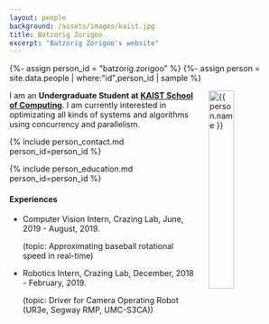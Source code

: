 ```yaml
---
layout: people
background: /assets/images/kaist.jpg
title: Batzorig Zorigoo
excerpt: "Batzorig Zorigoo's website"
---
```


{%- assign person_id = "batzorig.zorigoo" %}
{%- assign person = site.data.people | where:"id",person_id | sample %}

<img align="right" style="width: 30%; padding-left: 3%;" src="{{ site.baseurl }}/assets/images/people/batzorig.zorigoo.jpg" alt="{{ person.name }}">

I am an **Undergraduate Student at [KAIST School of Computing](https://cs.kaist.ac.kr)**. I
am currently interested in optimizating all kinds of systems and algorithms using 
concurrency and parallelism.


{% include person_contact.md person_id=person_id %}


{% include person_education.md person_id=person_id %}


#### Experiences

- Computer Vision Intern, Crazing Lab, June, 2019 - August, 2019.

  (topic: Approximating baseball rotational speed in real-time)

- Robotics Intern, Crazing Lab, December, 2018 - February, 2019.

  (topic: Driver for Camera Operating Robot (UR3e, Segway RMP, UMC-S3CA))
